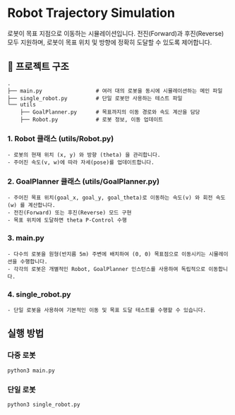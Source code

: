 # Robot Trajectory Simulation

로봇이 목표 지점으로 이동하는 시뮬레이션입니다.
전진(Forward)과 후진(Reverse) 모두 지원하며, 로봇이 목표 위치 및 방향에 정확히 도달할 수 있도록 제어합니다.

## 📂 프로젝트 구조

```
.
├── main.py                 # 여러 대의 로봇을 동시에 시뮬레이션하는 메인 파일
├── single_robot.py         # 단일 로봇만 사용하는 테스트 파일
└── utils
    ├── GoalPlanner.py      # 목표까지의 이동 경로와 속도 계산을 담당
    ├── Robot.py            # 로봇 정보, 이동 업데이트
```

### 1. Robot 클래스 (utils/Robot.py)

    - 로봇의 현재 위치 (x, y) 와 방향 (theta) 을 관리합니다.
    - 주어진 속도(v, w)에 따라 자세(pose)를 업데이트합니다.

### 2. GoalPlanner 클래스 (utils/GoalPlanner.py)

    - 주어진 목표 위치(goal_x, goal_y, goal_theta)로 이동하는 속도(v) 와 회전 속도(w) 를 계산합니다.
    - 전진(Forward) 또는 후진(Reverse) 모드 구현
    - 목표 위치에 도달하면 theta P-Control 수행

### 3. main.py

    - 다수의 로봇을 원형(반지름 5m) 주변에 배치하여 (0, 0) 목표점으로 이동시키는 시뮬레이션을 수행합니다.
    - 각각의 로봇은 개별적인 Robot, GoalPlanner 인스턴스를 사용하여 독립적으로 이동합니다.

### 4. single_robot.py

    - 단일 로봇을 사용하여 기본적인 이동 및 목표 도달 테스트를 수행할 수 있습니다.

## 실행 방법

### 다중 로봇

```
python3 main.py
```

### 단일 로봇

```
python3 single_robot.py
```
